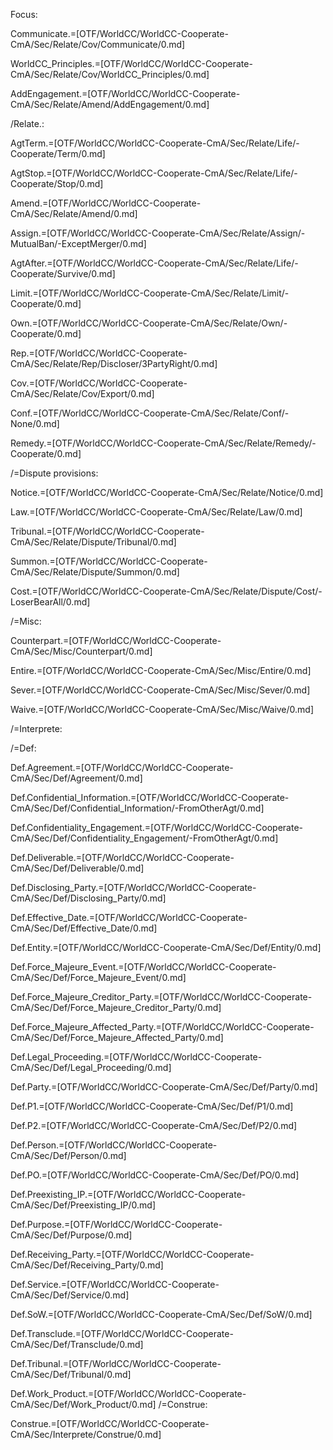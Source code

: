 Focus:

Communicate.=[OTF/WorldCC/WorldCC-Cooperate-CmA/Sec/Relate/Cov/Communicate/0.md]

WorldCC_Principles.=[OTF/WorldCC/WorldCC-Cooperate-CmA/Sec/Relate/Cov/WorldCC_Principles/0.md]

AddEngagement.=[OTF/WorldCC/WorldCC-Cooperate-CmA/Sec/Relate/Amend/AddEngagement/0.md]

/Relate.:

AgtTerm.=[OTF/WorldCC/WorldCC-Cooperate-CmA/Sec/Relate/Life/-Cooperate/Term/0.md]

AgtStop.=[OTF/WorldCC/WorldCC-Cooperate-CmA/Sec/Relate/Life/-Cooperate/Stop/0.md]

Amend.=[OTF/WorldCC/WorldCC-Cooperate-CmA/Sec/Relate/Amend/0.md]

Assign.=[OTF/WorldCC/WorldCC-Cooperate-CmA/Sec/Relate/Assign/-MutualBan/-ExceptMerger/0.md]

AgtAfter.=[OTF/WorldCC/WorldCC-Cooperate-CmA/Sec/Relate/Life/-Cooperate/Survive/0.md]

Limit.=[OTF/WorldCC/WorldCC-Cooperate-CmA/Sec/Relate/Limit/-Cooperate/0.md]

Own.=[OTF/WorldCC/WorldCC-Cooperate-CmA/Sec/Relate/Own/-Cooperate/0.md]

Rep.=[OTF/WorldCC/WorldCC-Cooperate-CmA/Sec/Relate/Rep/Discloser/3PartyRight/0.md]

Cov.=[OTF/WorldCC/WorldCC-Cooperate-CmA/Sec/Relate/Cov/Export/0.md]

Conf.=[OTF/WorldCC/WorldCC-Cooperate-CmA/Sec/Relate/Conf/-None/0.md]


Remedy.=[OTF/WorldCC/WorldCC-Cooperate-CmA/Sec/Relate/Remedy/-Cooperate/0.md]

/=Dispute provisions:

Notice.=[OTF/WorldCC/WorldCC-Cooperate-CmA/Sec/Relate/Notice/0.md]

Law.=[OTF/WorldCC/WorldCC-Cooperate-CmA/Sec/Relate/Law/0.md]

Tribunal.=[OTF/WorldCC/WorldCC-Cooperate-CmA/Sec/Relate/Dispute/Tribunal/0.md]

Summon.=[OTF/WorldCC/WorldCC-Cooperate-CmA/Sec/Relate/Dispute/Summon/0.md]

Cost.=[OTF/WorldCC/WorldCC-Cooperate-CmA/Sec/Relate/Dispute/Cost/-LoserBearAll/0.md]

/=Misc:

Counterpart.=[OTF/WorldCC/WorldCC-Cooperate-CmA/Sec/Misc/Counterpart/0.md]

Entire.=[OTF/WorldCC/WorldCC-Cooperate-CmA/Sec/Misc/Entire/0.md]

Sever.=[OTF/WorldCC/WorldCC-Cooperate-CmA/Sec/Misc/Sever/0.md]

Waive.=[OTF/WorldCC/WorldCC-Cooperate-CmA/Sec/Misc/Waive/0.md]


/=Interprete:


/=Def:

Def.Agreement.=[OTF/WorldCC/WorldCC-Cooperate-CmA/Sec/Def/Agreement/0.md]

Def.Confidential_Information.=[OTF/WorldCC/WorldCC-Cooperate-CmA/Sec/Def/Confidential_Information/-FromOtherAgt/0.md]

Def.Confidentiality_Engagement.=[OTF/WorldCC/WorldCC-Cooperate-CmA/Sec/Def/Confidentiality_Engagement/-FromOtherAgt/0.md]

Def.Deliverable.=[OTF/WorldCC/WorldCC-Cooperate-CmA/Sec/Def/Deliverable/0.md]

Def.Disclosing_Party.=[OTF/WorldCC/WorldCC-Cooperate-CmA/Sec/Def/Disclosing_Party/0.md]

Def.Effective_Date.=[OTF/WorldCC/WorldCC-Cooperate-CmA/Sec/Def/Effective_Date/0.md]

Def.Entity.=[OTF/WorldCC/WorldCC-Cooperate-CmA/Sec/Def/Entity/0.md]

Def.Force_Majeure_Event.=[OTF/WorldCC/WorldCC-Cooperate-CmA/Sec/Def/Force_Majeure_Event/0.md]

Def.Force_Majeure_Creditor_Party.=[OTF/WorldCC/WorldCC-Cooperate-CmA/Sec/Def/Force_Majeure_Creditor_Party/0.md]

Def.Force_Majeure_Affected_Party.=[OTF/WorldCC/WorldCC-Cooperate-CmA/Sec/Def/Force_Majeure_Affected_Party/0.md]

Def.Legal_Proceeding.=[OTF/WorldCC/WorldCC-Cooperate-CmA/Sec/Def/Legal_Proceeding/0.md]

Def.Party.=[OTF/WorldCC/WorldCC-Cooperate-CmA/Sec/Def/Party/0.md]

Def.P1.=[OTF/WorldCC/WorldCC-Cooperate-CmA/Sec/Def/P1/0.md]

Def.P2.=[OTF/WorldCC/WorldCC-Cooperate-CmA/Sec/Def/P2/0.md]

Def.Person.=[OTF/WorldCC/WorldCC-Cooperate-CmA/Sec/Def/Person/0.md]

Def.PO.=[OTF/WorldCC/WorldCC-Cooperate-CmA/Sec/Def/PO/0.md]

Def.Preexisting_IP.=[OTF/WorldCC/WorldCC-Cooperate-CmA/Sec/Def/Preexisting_IP/0.md]

Def.Purpose.=[OTF/WorldCC/WorldCC-Cooperate-CmA/Sec/Def/Purpose/0.md]

Def.Receiving_Party.=[OTF/WorldCC/WorldCC-Cooperate-CmA/Sec/Def/Receiving_Party/0.md]

Def.Service.=[OTF/WorldCC/WorldCC-Cooperate-CmA/Sec/Def/Service/0.md]

Def.SoW.=[OTF/WorldCC/WorldCC-Cooperate-CmA/Sec/Def/SoW/0.md]

Def.Transclude.=[OTF/WorldCC/WorldCC-Cooperate-CmA/Sec/Def/Transclude/0.md]

Def.Tribunal.=[OTF/WorldCC/WorldCC-Cooperate-CmA/Sec/Def/Tribunal/0.md]

Def.Work_Product.=[OTF/WorldCC/WorldCC-Cooperate-CmA/Sec/Def/Work_Product/0.md]
/=Construe:

Construe.=[OTF/WorldCC/WorldCC-Cooperate-CmA/Sec/Interprete/Construe/0.md]